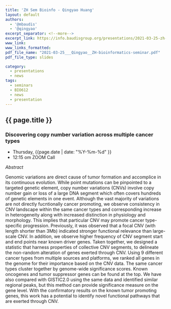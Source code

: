 ```yaml
---
title: 'ZH Sem Bioinfo - Qingyao Huang'
layout: default
authors:
  - '@mbaudis'
  - '@qingyao'
excerpt_separator: <!--more-->
excerpt_link: https://info.baudisgroup.org/presentations/2021-03-25-zh-seminars-in-bioinformatics/
www_link:
www_links_formatted:
pdf_file_name: "2021-03-25___Qingyao__ZH-bioinformatics-seminar.pdf"
pdf_file_type: slides

category:
  - presentations
  - news
tags:
  - seminars
  - BIO612
  - news
  - presentation
---
```


## {{ page.title }}

### Discovering copy number variation across multiple cancer types

* Thursday, {{page.date | date: "%Y-%m-%d" }}
* 12:15 om  ZOOM Call

<!--more-->

*Abstract*

Genomic variations are direct cause of tumor formation and accomplice in its continuous evolution. While point mutations can be pinpointed to a targeted genetic element, copy number variations (CNVs) involve copy number gain or loss of a large DNA segment which often covers hundreds of genetic elements in one event. Although the vast majority of variations are not directly fucntionally cancer promoting, we observe consistency in CNV landscape within the same cancer types and corresponding increase in heterogeneity along with increased distinction in physiology and morphology. This implies that particular CNV may promote cancer type-specific progression. Previously, it was observed that a focal CNV (with length shorter than 3Mb) indicated stronger functional relevance than large-scale CNV. In addition, we observe higher frequency of CNV segment start and end points near known driver genes. Taken together, we designed a statistic that harness properties of collective CNV segments, to delineate the non-random alteration of genes exerted through CNV. Using 9 different cancer types from multiple sources and platforms, we ranked all genes in the genome for their importance based on the CNV data. The same cancer types cluster together by genome-wide significance scores. Known oncogenes and tumor suppressor genes can be found at the top. We have also compared with GISTIC2.0 using the same data and identified similar regional peaks, but this method can provide significance measure on the gene level. With the confirmatory results on the known tumor promoting genes, this work has a potential to identify novel functional pathways that are exerted through CNV. 

